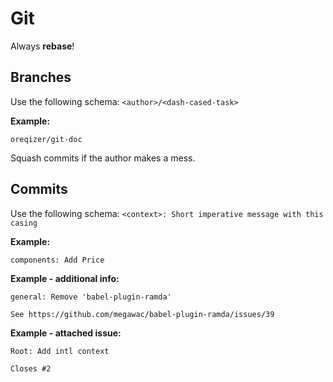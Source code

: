 # Git

Always **rebase**!

## Branches

Use the following schema: `<author>/<dash-cased-task>`

**Example:**
```
oreqizer/git-doc
```

Squash commits if the author makes a mess.

## Commits

Use the following schema: `<context>: Short imperative message with this casing`

**Example:**
```
components: Add Price
```

**Example - additional info:**
```
general: Remove 'babel-plugin-ramda'

See https://github.com/megawac/babel-plugin-ramda/issues/39
```

**Example - attached issue:**
```
Root: Add intl context

Closes #2
```
